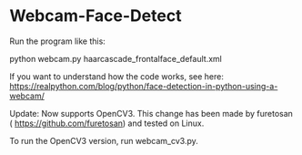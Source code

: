 Webcam-Face-Detect
==================

Run the program like this:

python webcam.py haarcascade_frontalface_default.xml

If you want to understand how the code works,  see here: https://realpython.com/blog/python/face-detection-in-python-using-a-webcam/


Update: Now supports OpenCV3. This change has been made by furetosan ( https://github.com/furetosan) and tested on Linux.

To run the OpenCV3 version, run webcam_cv3.py.

